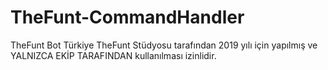 # TheFunt-CommandHandler
TheFunt Bot Türkiye
TheFunt Stüdyosu tarafından 2019 yılı için yapılmış ve YALNIZCA EKİP TARAFINDAN kullanılması izinlidir.
